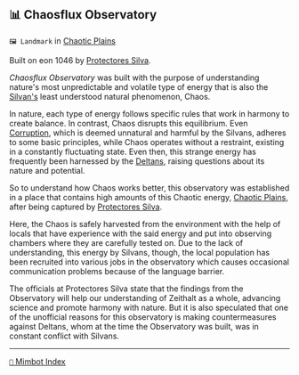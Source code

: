 ## 📊 Chaosflux Observatory

`🖼️ Landmark` in [Chaotic Plains](<https://zeithalt.github.io/r/chaotic_plains.html>)

Built on eon 1046 by [Protectores Silva](<https://zeithalt.github.io/r/protectores_silva.html>).

_Chaosflux Observatory_ was built with the purpose of understanding nature's most unpredictable and volatile type of energy that is also the [Silvan's](<https://zeithalt.github.io/r/silvans.html>) least understood natural phenomenon, Chaos.

In nature, each type of energy follows specific rules that work in harmony to create balance. In contrast, Chaos disrupts this equilibrium. Even [Corruption](<https://zeithalt.github.io/r/corruption.html>), which is deemed unnatural and harmful by the Silvans, adheres to some basic principles, while Chaos operates without a restraint, existing in a constantly fluctuating state. Even then, this strange energy has frequently been harnessed by the [Deltans](<https://zeithalt.github.io/r/deltans.html>), raising questions about its nature and potential.

So to understand how Chaos works better, this observatory was established in a place that contains high amounts of this Chaotic energy, [Chaotic Plains](<https://zeithalt.github.io/r/chaotic_plains.html>), after being captured by [Protectores Silva](<https://zeithalt.github.io/r/protectores_silva.html>). 

Here, the Chaos is safely harvested from the environment with the help of locals that have experience with the said energy and put into observing chambers where they are carefully tested on. Due to the lack of understanding, this energy by Silvans, though, the local population has been recruited into various jobs in the observatory which causes occasional communication problems because of the language barrier.

The officials at Protectores Silva state that the findings from the Observatory will help our understanding of Zeithalt as a whole, advancing science and promote harmony with nature. But it is also speculated that one of the unofficial reasons for this observatory is making countermeasures against Deltans, whom at the time the Observatory was built, was in constant conflict with Silvans.

-----
[`📑` Mimbot Index](<https://zeithalt.github.io/r/#17e0>)
<!---
keywords:  
aliases: 
-->